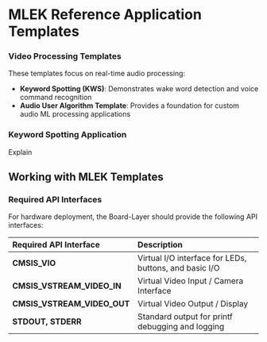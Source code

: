 # MLEK Reference Application Templates

<!-- markdownlint-disable MD013 -->
<!-- markdownlint-disable MD036 -->


### Video Processing Templates

These templates focus on real-time audio processing:

- **Keyword Spotting (KWS)**: Demonstrates wake word detection and voice command recognition
- **Audio User Algorithm Template**: Provides a foundation for custom audio ML processing applications

### Keyword Spotting Application

Explain

## Working with MLEK Templates


### Required API Interfaces

For hardware deployment, the Board-Layer should provide the following API interfaces:

| Required API Interface | Description |
|:----------------------|:------------|
| **CMSIS_VIO** | Virtual I/O interface for LEDs, buttons, and basic I/O |
| **CMSIS_VSTREAM_VIDEO_IN** | Virtual Video Input / Camera Interface |
| **CMSIS_VSTREAM_VIDEO_OUT** | Virtual Video Output / Display |
| **STDOUT, STDERR** | Standard output for printf debugging and logging |

